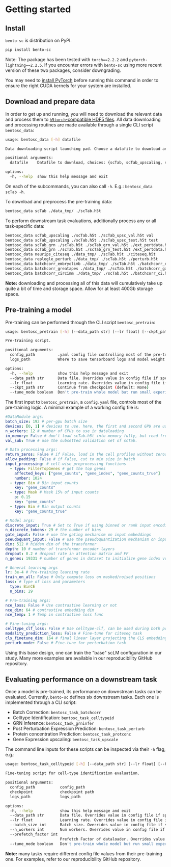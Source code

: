 # Getting started

## Install

`bento-sc` is distribution on PyPI.
```bash
pip install bento-sc
```
Note: The package has been tested with `torch==2.2.2` and `pytorch-lightning==2.2.5`. If you encounter errors with `bento-sc` using more recent version of these two packages, consider downgrading.

You may need to [install PyTorch](https://pytorch.org/get-started/locally/) before running this command in order to ensure the right CUDA kernels for your system are installed.

## Download and prepare data

In order to get up and running, you will need to download the relevant data and process them to [`h5torch`-compatible HDF5 files](https://github.com/gdewael/h5torch).
All data downloading and processing routines are made available through a single CLI script `bentosc_data`:

```bash
usage: bentosc_data [-h] datafile

Data downloading script launching pad. Choose a datafile to download and process to h5torch format.

positional arguments:
  datafile    Datafile to download, choices: {scTab, scTab_upscaling, scTab_grn, neurips_citeseq, replogle_perturb, batchcorr_embryolimb, batchcorr_greatapes, batchcorr_circimm}

options:
  -h, --help  show this help message and exit
```

On each of the subcommands, you can also call `-h`. E.g.: `bentosc_data scTab -h`.

To download and preprocess the pre-training data:

```bash
bentosc_data scTab ./data_tmp/ ./scTab.h5t
```

To perform downstream task evaluations, additionally process any or all task-specific data:
```bash
bentosc_data scTab_upscaling ./scTab.h5t ./scTab_upsc_val.h5t val
bentosc_data scTab_upscaling ./scTab.h5t ./scTab_upsc_test.h5t test
bentosc_data scTab_grn ./scTab.h5t ./scTab_grn_val.h5t ./ext_pertdata.h5ad ./scenicdb.feather val
bentosc_data scTab_grn ./scTab.h5t ./scTab_grn_test.h5t /ext_pertdata.h5ad ./scenicdb.feather test
bentosc_data neurips_citeseq ./data_tmp/ ./scTab.h5t ./citeseq.h5t
bentosc_data replogle_perturb ./data_tmp/ ./scTab.h5t ./perturb.h5t
bentosc_data batchcorr_embryolimb ./data_tmp/ ./scTab.h5t ./batchcorr_el.h5t
bentosc_data batchcorr_greatapes ./data_tmp/ ./scTab.h5t ./batchcorr_ga.h5t
bentosc_data batchcorr_circimm ./data_tmp/ ./scTab.h5t ./batchcorr_ci.h5t
```

**Note:** downloading and processing all of this data will cumulatively take up quite a bit of time and storage space. Allow for at least 400Gb storage space.

## Pre-training a model

Pre-training can be performed through the CLI script `bentosc_pretrain`:
```bash
usage: bentosc_pretrain [-h] [--data_path str] [--lr float] [--ckpt_path str] [--tune_mode boolean] config_path logs_path

Pre-training script.

positional arguments:
  config_path          .yaml config file controlling most of the pre-training parameters.
  logs_path            Where to save tensorboard logs and model weight checkpoints.

options:
  -h, --help           show this help message and exit
  --data_path str      Data file. Overrides value in config file if specified (default: None)
  --lr float           Learning rate. Overrides value in config file if specified (default: None)
  --ckpt_path str      Continue from checkpoint (default: None)
  --tune_mode boolean  Don't pre-train whole model but run small experiment. (default: False)
```

The first input to `bentosc_pretrain`, a `config.yaml` file, controls most of the pre-training logic.
A minimal example of a working config file is:
```yaml
#DataModule args:
batch_size: 192 # per-gpu batch size
devices: [0, 1] # devices to use. here, the first and second GPU are used (total batch size: 384)
n_workers: 12 # number of CPUs to use in dataloading
in_memory: False # don't load scTab.h5t into memory fully, but read from disk during training.
val_sub: True # use the subsetted validation set of scTab.

# Data processing args:
return_zeros: False # if False, load in the cell profiles without zeros
allow_padding: False # if False, cut to min size in batch
input_processing: # cell-wise preprocessing functions
  - type: FilterTopGenes # get the top genes
    affected_keys: ["gene_counts", "gene_index", "gene_counts_true"]
    number: 1024
  - type: Bin # Bin input counts
    key: "gene_counts"
  - type: Mask # Mask 15% of input counts
    p: 0.15
    key: "gene_counts"
  - type: Bin # Bin output counts
    key: "gene_counts_true"

# Model args:
discrete_input: True # Set to True if using binned or rank input encodings
n_discrete_tokens: 29 # the number of bins
gate_input: False # use the gating mechanism on input embeddings
pseudoquant_input: False # use the pseudoquantization mechanism on input embeddings
dim: 512 # hidden dim of the transformer
depth: 10 # number of transformer encoder layers
dropout: 0.2 # dropout rate in attention matrix and FF
n_genes: 19331 # number of genes in dataset to initialize gene index vocabulary

# General learning args
lr: 3e-4 # Pre-training learning rate
train_on_all: False # Only compute loss on masked/noised positions
loss: # type of loss and parameters
  type: BinCE
  n_bins: 29 

# Pre-training args:
nce_loss: False # Use contrastive learning or not 
nce_dim: 64 # contrastive embedding dim
nce_temp: 1 # Temp in contrastive loss func

# Fine-tuning args:
celltype_clf_loss: False # Use celltype-clf, can be used during both pre-training and fine-tuning
modality_prediction_loss: False # Fine-tune for citeseq task
cls_finetune_dim: 164 # final linear layer projecting the CLS embedding. Should be 164 for scTab Celltype ID, and 134 for NeurIPS citeseq
perturb_mode: False # Fine-tune for perturbation task
```

Using this base design, one can train the "base" scLM configuration in our study.
Many more examples are available in our reproducibility GitHub repository.

## Evaluating performance on a downstream task

Once a model is pre-trained, its performance on downstream tasks can be evaluated.
Currently, `bento-sc` defines six downstream tasks.
Each one is implemented through a CLI script:

- Batch Correction: `bentosc_task_batchcorr`
- Celltype Identification: `bentosc_task_celltypeid`
- GRN Inference: `bentosc_task_grninfer`
- Post Perturbation Expression Prediction: `bentosc_task_perturb`
- Protein concentration Prediction: `bentosc_task_protconc` 
- Gene Expression upscaling: `bentosc_task_upscale`

The command line inputs for these scripts can be inspected via their `-h` flag, e.g.:
```bash
usage: bentosc_task_celltypeid [-h] [--data_path str] [--lr float] [--batch_size int] [--n_workers int] [--prefetch_factor int] [--tune_mode boolean] config_path checkpoint logs_path

Fine-tuning script for cell-type identification evaluation.

positional arguments:
  config_path           config_path
  checkpoint            checkpoint path
  logs_path             logs_path

options:
  -h, --help            show this help message and exit
  --data_path str       Data file. Overrides value in config file if specified (default: None)
  --lr float            Learning rate. Overrides value in config file if specified (default: None)
  --batch_size int      Batch size. Overrides value in config file if specified (default: None)
  --n_workers int       Num workers. Overrides value in config file if specified (default: None)
  --prefetch_factor int
                        Prefetch Factor of dataloader. Overrides value in config file if specified (default: None)
  --tune_mode boolean   Don't pre-train whole model but run small experiment. (default: False)
```

**Note:** many tasks require different config file values from their pre-training one.
For examples, refer to our reproducibility GitHub repository.
